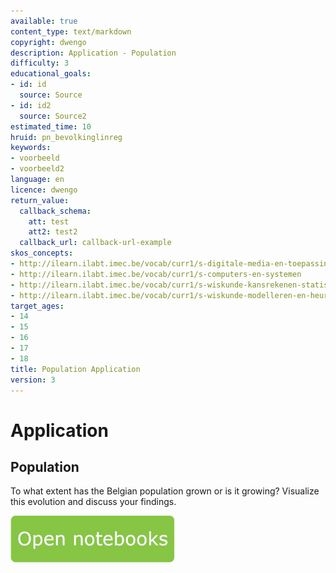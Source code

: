 ```yaml
---
available: true
content_type: text/markdown
copyright: dwengo
description: Application - Population
difficulty: 3
educational_goals:
- id: id
  source: Source
- id: id2
  source: Source2
estimated_time: 10
hruid: pn_bevolkinglinreg
keywords:
- voorbeeld
- voorbeeld2
language: en
licence: dwengo
return_value:
  callback_schema:
    att: test
    att2: test2
  callback_url: callback-url-example
skos_concepts:
- http://ilearn.ilabt.imec.be/vocab/curr1/s-digitale-media-en-toepassingen
- http://ilearn.ilabt.imec.be/vocab/curr1/s-computers-en-systemen
- http://ilearn.ilabt.imec.be/vocab/curr1/s-wiskunde-kansrekenen-statistiek
- http://ilearn.ilabt.imec.be/vocab/curr1/s-wiskunde-modelleren-en-heuristiek
target_ages:
- 14
- 15
- 16
- 17
- 18
title: Population Application
version: 3
---
```

# Application
## Population
To what extent has the Belgian population grown or is it growing? Visualize this evolution and discuss your findings.

[![](embed/Knop.png "Button")](https://kiks.ilabt.imec.be/jupyterhub/?id=0312_en "Practice with Data Notebooks")